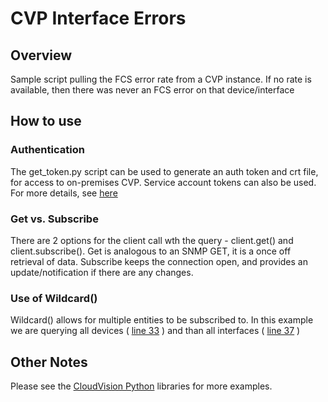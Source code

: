 # CVP Interface Errors
## Overview
Sample script pulling the FCS error rate from a CVP instance. If no rate is available, then there was never an FCS error on that device/interface

## How to use

### Authentication
The get_token.py script can be used to generate an auth token and crt file, for access to on-premises CVP. Service account tokens can also be used. For more details, see [here](https://github.com/aristanetworks/cloudvision-python/blob/trunk/examples/Connector/README.md#authenticating-with-cloudvision)

### Get vs. Subscribe
There are 2 options for the client call wth the query - client.get() and client.subscribe(). Get is analogous to an SNMP GET, it is a once off retrieval of data. Subscribe keeps the connection open, and provides an update/notification if there are any changes.

### Use of Wildcard()
Wildcard() allows for multiple entities to be subscribed to. In this example we are querying all devices ( [line 33](https://github.com/colinmacgiolla/cvp-interface-errors-query/blob/main/cvp-interface-errors.py#L33) ) and than all interfaces ( [line 37](https://github.com/colinmacgiolla/cvp-interface-errors-query/blob/main/cvp-interface-errors.py#L37) )

## Other Notes
Please see the [CloudVision Python](https://github.com/aristanetworks/cloudvision-python) libraries for more examples.